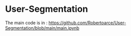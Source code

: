 # User-Segmentation

The main code is in : https://github.com/Robertoarce/User-Segmentation/blob/main/main.ipynb


